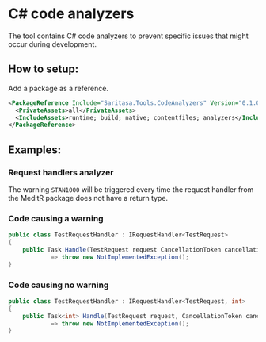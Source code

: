 C# code analyzers
==============

The tool contains C# code analyzers to prevent specific issues that might occur during development.

## How to setup:

Add a package as a reference.

```xml
<PackageReference Include="Saritasa.Tools.CodeAnalyzers" Version="0.1.0">
  <PrivateAssets>all</PrivateAssets>
  <IncludeAssets>runtime; build; native; contentfiles; analyzers</IncludeAssets>
</PackageReference>
```
## Examples:

### Request handlers analyzer

The warning `STAN1000` will be triggered every time the request handler from the MeditR package does not have a return type.

### Code causing a warning

```csharp
public class TestRequestHandler : IRequestHandler<TestRequest>
{
    public Task Handle(TestRequest request CancellationToken cancellationToken)
            => throw new NotImplementedException();
}
```

### Code causing no warning

```csharp
public class TestRequestHandler : IRequestHandler<TestRequest, int>
{
    public Task<int> Handle(TestRequest request, CancellationToken cancellationToken)
            => throw new NotImplementedException();
}
```
